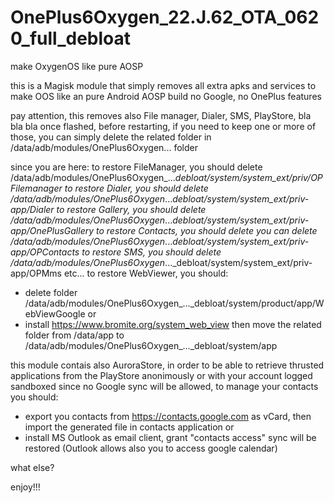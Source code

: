 # OnePlus6Oxygen_22.J.62_OTA_0620_full_debloat
make OxygenOS like pure AOSP

this is a Magisk module that simply removes all extra apks and services to make OOS like an pure Android AOSP build
no Google, no OnePlus features

pay attention, this removes also File manager, Dialer, SMS, PlayStore, bla bla bla
once flashed, before restarting, if you need to keep one or more of those, you can simply delete the related folder in /data/adb/modules/OnePlus6Oxygen... folder

since you are here:
to restore FileManager, you should delete /data/adb/modules/OnePlus6Oxygen_..._debloat/system/system_ext/priv/OPFilemanager
to restore Dialer, you should delete /data/adb/modules/OnePlus6Oxygen_..._debloat/system/system_ext/priv-app/Dialer
to restore Gallery, you should delete /data/adb/modules/OnePlus6Oxygen_..._debloat/system/system_ext/priv-app/OnePlusGallery
to restore Contacts, you should delete you can delete /data/adb/modules/OnePlus6Oxygen_..._debloat/system/system_ext/priv-app/OPContacts
to restore SMS, you should delete /data/adb/modules/OnePlus6Oxygen_..._debloat/system/system_ext/priv-app/OPMms
etc...
to restore WebViewer, you should:
- delete folder /data/adb/modules/OnePlus6Oxygen_..._debloat/system/product/app/WebViewGoogle
or
- install https://www.bromite.org/system_web_view then move the related folder from /data/app to /data/adb/modules/OnePlus6Oxygen_..._debloat/system/app

this module contais also AuroraStore, in order to be able to retrieve thrusted applications from the PlayStore anonimously or with your account logged sandboxed
since no Google sync will be allowed, to manage your contacts you should:
- export you contacts from https://contacts.google.com as vCard, then import the generated file in contacts application
or
- install MS Outlook as email client, grant "contacts access" sync will be restored (Outlook allows also you to access google calendar)

what else?

enjoy!!!
